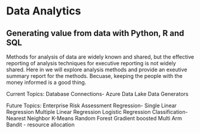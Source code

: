 # Data Analytics
## Generating value from data with Python, R and SQL

Methods for analysis of data are widely known and shared,
but the effective reporting of analysis techniques for executive
reporting is not widely shared.  Here in we will explore analysis
methods and provide an exeutive summary report for the methods. 
Becuase, keeping the people with the money informed is a good thing.

Current Topics:
Database Connections-
    Azure Data Lake
Data Generators


Future Topics:
Enterprise Risk Assessment
Regression-
    Single Linear Regression
    Multiple Linear Regression
    Logistic Regression
Classification-
    Nearest Neighbor
    K-Means
    Random Forest
    Gradient boosted
    Multi Arm Bandit - resource allocation